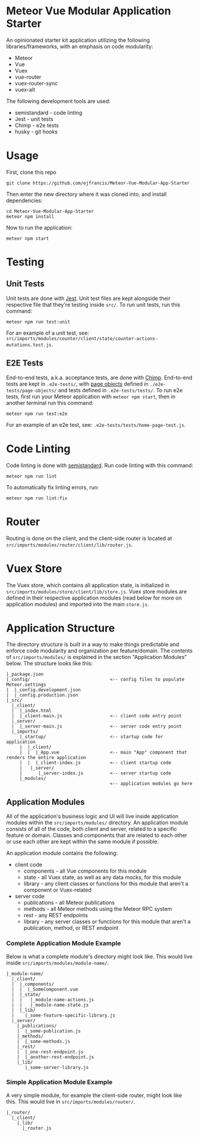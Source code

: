 # Meteor Vue Modular Application Starter

An opinionated starter kit application utilizing the following libraries/frameworks, with an emphasis on code modularity:

* Meteor
* Vue
* Vuex
* vue-router
* vuex-router-sync
* vuex-alt

The following development tools are used:

* semistandard - code linting
* Jest - unit tests
* Chimp - e2e tests
* husky - git hooks

# Usage

First, clone this repo 

```
git clone https://github.com/ejfrancis/Meteor-Vue-Modular-App-Starter
```

Then enter the new directory where it was cloned into, and install dependencies:

```
cd Meteor-Vue-Modular-App-Starter
meteor npm install
```

Now to run the application:

```
meteor npm start
```
# Testing
## Unit Tests
Unit tests are done with [Jest](https://facebook.github.io/jest/). Unit test files are kept alongside their respective file that they're testing inside `src/`.  To run unit tests, run this command:
```
meteor npm run test:unit
```
For an example of a unit test, see: `src/imports/modules/counter/client/state/counter-actions-mutations.test.js`.

## E2E Tests
End-to-end tests, a.k.a. acceptance tests, are done with [Chimp](https://chimp.readme.io/). End-to-end tests are kept in `.e2e-tests/`, with [page objects](http://webdriver.io/guide/testrunner/pageobjects.html) defined in `./e2e-tests/page-objects/` and tests defined in `.e2e-tests/tests/`. To run e2e tests, first run your Meteor application with `meteor npm start`, then in another terminal  run this command:

```
meteor npm run test:e2e
```
For an example of an e2e test, see: `.e2e-tests/tests/home-page-test.js`.

# Code Linting
Code linting is done with [semistandard](https://www.npmjs.com/package/semistandard). Run code linting with this command:
```
meteor npm run lint
```

To automatically fix linting errors, run:
```
meteor npm run lint:fix
```

# Router
Routing is done on the client, and the client-side router is located at `src/imports/modules/router/client/lib/router.js`.

# Vuex Store
The Vuex store, which contains all application state, is initialized in `src/imports/modules/store/client/lib/store.js`. Vuex store modules are defined in their respective application modules (read below for more on application modules) and imported into the main `store.js`.

# Application Structure

The directory structure is built in a way to make things predictable and enforce code modularity and organization per feature/domain. The contents of `src/imports/modules/` is explained in the section "Application Modules" below. The structure looks like this:

```
|_package.json
|_config/                              <-- config files to populate Meteor.settings
|  |_config.development.json
|  |_config.production.json
|_src/
  |_client/                         
  |  |_index.html
  |  |_client-main.js                  <-- client code entry point
  |_server/
  |  |_server-main.js                  <-- server code entry point
  |_imports/
     |_startup/                        <-- startup code for application
     |  |_client/
     |  |  |_App.vue                   <-- main "App" component that renders the entire application
     |  |  |_client-index.js           <-- client startup code
     |   |_server/
     |      |_server-index.js          <-- server startup code
     |_modules/
                                       <-- application modules go here 
```

## Application Modules

All of the application's business logic and UI will live inside application modules within the `src/imports/modules/` directory. An application module consists of all of the code, both client and server, related to a specific feature or domain. Classes and components that are related to each other or use each other are kept within the same module if possible.

An application module contains the following:
* client code
  * components - all Vue components for this module
  * state - all Vuex state, as well as any data mocks, for this module
  * library - any client classes or functions for this module that aren't a component or Vuex-related
* server code
  * publications - all Meteor publications
  * methods - all Meteor methods using the Meteor RPC system
  * rest - any REST endpoints
  * library - any server classes or functions for this module that aren't a publication, method, or REST endpoint

### Complete Application Module Example
Below is what a complete module's directory might look like. This would live inside `src/imports/modules/module-name/`.
```
|_module-name/
  |_client/
  |  |_components/
  |  |  |_SomeComponent.vue
  |  |_state/
  |  |   |_module-name-actions.js
  |  |   |_module-name-state.js
  |  |_lib/
  |    |_some-feature-specific-library.js
  |_server/
    |_publications/
    |  |_some-publication.js
    |_methods/
    |  |_some-methods.js
    |_rest/
    |  |_one-rest-endpoint.js
    |  |_another-rest-endpoint.js
    |_lib/
       |_some-server-library.js
```

### Simple Application Module Example

A very simple module, for example the client-side router, might look like this. This would live in `src/imports/modules/router/`.
```
|_router/
  |_client/
    |_lib/
      |_router.js
```